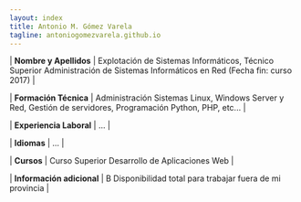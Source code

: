```yaml
---
layout: index
title: Antonio M. Gómez Varela
tagline: antoniogomezvarela.github.io
---
```


| **Nombre y Apellidos**    | Explotación de Sistemas Informáticos, Técnico Superior Administración de Sistemas Informáticos en Red (Fecha fin: curso 2017) |  

| **Formación Técnica**     | Administración Sistemas Linux, Windows Server y Red, Gestión de servidores, Programación Python, PHP, etc... |  

| **Experiencia Laboral**   | ... |  

| **Idiomas**               | ... | 

| **Cursos**                | Curso Superior Desarrollo de Aplicaciones Web |  

| **Información adicional** | B Disponibilidad total para trabajar fuera de mi provincia |  